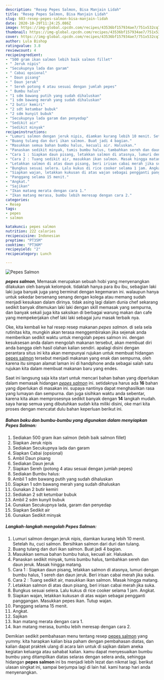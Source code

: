 ```yaml
---
description: "Resep Pepes Salmon, Bisa Manjain Lidah"
title: "Resep Pepes Salmon, Bisa Manjain Lidah"
slug: 603-resep-pepes-salmon-bisa-manjain-lidah
date: 2020-10-29T11:24:25.086Z
image: https://img-global.cpcdn.com/recipes/43536bf157934ae7/751x532cq70/pepes-salmon-foto-resep-utama.jpg
thumbnail: https://img-global.cpcdn.com/recipes/43536bf157934ae7/751x532cq70/pepes-salmon-foto-resep-utama.jpg
cover: https://img-global.cpcdn.com/recipes/43536bf157934ae7/751x532cq70/pepes-salmon-foto-resep-utama.jpg
author: Lula Bishop
ratingvalue: 3.8
reviewcount: 4
recipeingredient:
- "500 gram ikan salmon lebih baik salmon fillet"
- " Jeruk nipis"
- "Secukupnya lada dan garam"
- " Cabai opsional"
- " Daun pisang"
- " Daun jeruk"
- " Sereh potong 4 atau sesuai dengan jumlah pepes"
- " Bumbu halus"
- "1 sdm bawang putih yang sudah dihaluskan"
- "1 sdm bawang merah yang sudah dihaluskan"
- "2 butir kemiri"
- "2 sdt ketumbar bubuk"
- "2 sdm kunyit bubuk"
- "Secukupnya lada garam dan penyedap"
- "Sedikit air"
- "Sedikit minyak"
recipeinstructions:
- "Lumuri salmon dengan jeruk nipis, diamkan kurang lebih 10 menit. Setelah itu, cuci salmon. Bersihkan salmon dari duri dan tulang."
- "Buang tulang dan duri ikan salmon. Buat jadi 4 bagian."
- "Masukkan semua bahan bumbu halus, kecuali air. Haluskan."
- "Panaskan sedikit minyak, tumis bumbu halus, tambahkan sereh dan daun jeruk. Masak hingga matang."
- "Cara 1 : Siapkan daun pisang, letakkan salmon di atasnya, lumuri dengan bumbu halus, 1 sereh dan daun jeruk. Beri irisan cabai merah jika suka."
- "Cara 2 : Tuang sedikit air, masukkan ikan salmon. Masak hingga matang."
- "Letakkan salmon di atas daun pisang, beri irisan cabai merah jika suka."
- "Bungkus sesuai selera. Lalu kukus di rice cooker selama 1 jam. Angkat."
- "Siapkan wajan, letakkan kukusan di atas wajan sebagai pengganti panggangan. Masukkan pepes ikan. Tutup wajan."
- "Panggang selama 15 menit."
- "Angkat."
- "Sajikan"
- "Ikan matang merata dengan cara 1."
- "Ikan matang merasa, bumbu lebih meresap dengan cara 2."
categories:
- Resep
tags:
- pepes
- salmon

katakunci: pepes salmon 
nutrition: 222 calories
recipecuisine: Indonesian
preptime: "PT35M"
cooktime: "PT36M"
recipeyield: "2"
recipecategory: Lunch

---
```



![Pepes Salmon](https://img-global.cpcdn.com/recipes/43536bf157934ae7/751x532cq70/pepes-salmon-foto-resep-utama.jpg)

<b><i>pepes salmon</i></b>, Memasak merupakan sebuah hobi yang menyenangkan dilakukan oleh banyak kelompok. tidaklah hanya para ibu ibu, sebagian laki laki juga banyak juga yang berminat dengan kegemaran ini. walaupun hanya untuk sekedar bersenang senang dengan kolega atau memang sudah menjadi kesukaan dalam dirinya. tidak asing lagi dalam dunia chef sekarang sedikit banyak ditemukan laki laki dengan skill memasak yang sempurna, dan banyak sekali juga kita saksikan di berbagai warung makan dan cafe yang mempekerjakan chef laki laki sebagai juru masak terbaik nya.

Oke, kita kembali ke hal resep resep makanan <i>pepes salmon</i>. di sela sela rutinitas kita, mungkin akan terasa menggembirakan jika sejenak anda memberikan sedikit waktu untuk mengolah pepes salmon ini. dengan kesuksesan anda dalam mengolah makanan tersebut, akan membuat diri anda bangga oleh hasil olahan kalian sendiri. apalagi disini dengan perantara situs ini kita akan mempunyai rujukan untuk membuat hidangan <u>pepes salmon</u> tersebut menjadi makanan yang enak dan sempurna, oleh karena itu simpan alamat laman ini di handphone anda sebagai salah satu rujukan kita dalam membuat makanan baru yang endes.




Saat ini langsung saja kita start untuk mencari bahan bahan yang diperlukan dalam memasak hidangan <u><i>pepes salmon</i></u> ini. setidaknya harus ada <b>16</b> bahan yang diperlukan di masakan ini. supaya nantinya dapat menghasilkan rasa yang lumayan dan sempurna. dan juga sisihkan waktu anda sebentar, karena kita akan memprosesnya sedikit banyak dengan <b>14</b> langkah mudah. saya harap semua yang dibutuhkan sudah kita miliki disini, oke mari kita proses dengan mencatat dulu bahan keperluan berikut ini.

<!--inarticleads1-->

##### Bahan baku dan bumbu-bumbu yang digunakan dalam menyiapkan Pepes Salmon:

1. Sediakan 500 gram ikan salmon (lebih baik salmon fillet)
1. Siapkan  Jeruk nipis
1. Sediakan Secukupnya lada dan garam
1. Siapkan  Cabai (opsional)
1. Ambil  Daun pisang
1. Sediakan  Daun jeruk
1. Siapkan  Sereh (potong 4 atau sesuai dengan jumlah pepes)
1. Sediakan  Bumbu halus:
1. Ambil 1 sdm bawang putih yang sudah dihaluskan
1. Siapkan 1 sdm bawang merah yang sudah dihaluskan
1. Gunakan 2 butir kemiri
1. Sediakan 2 sdt ketumbar bubuk
1. Ambil 2 sdm kunyit bubuk
1. Gunakan Secukupnya lada, garam dan penyedap
1. Siapkan Sedikit air
1. Gunakan Sedikit minyak




<!--inarticleads2-->

##### Langkah-langkah mengolah Pepes Salmon:

1. Lumuri salmon dengan jeruk nipis, diamkan kurang lebih 10 menit. Setelah itu, cuci salmon. Bersihkan salmon dari duri dan tulang.
1. Buang tulang dan duri ikan salmon. Buat jadi 4 bagian.
1. Masukkan semua bahan bumbu halus, kecuali air. Haluskan.
1. Panaskan sedikit minyak, tumis bumbu halus, tambahkan sereh dan daun jeruk. Masak hingga matang.
1. Cara 1 : Siapkan daun pisang, letakkan salmon di atasnya, lumuri dengan bumbu halus, 1 sereh dan daun jeruk. Beri irisan cabai merah jika suka.
1. Cara 2 : Tuang sedikit air, masukkan ikan salmon. Masak hingga matang.
1. Letakkan salmon di atas daun pisang, beri irisan cabai merah jika suka.
1. Bungkus sesuai selera. Lalu kukus di rice cooker selama 1 jam. Angkat.
1. Siapkan wajan, letakkan kukusan di atas wajan sebagai pengganti panggangan. Masukkan pepes ikan. Tutup wajan.
1. Panggang selama 15 menit.
1. Angkat.
1. Sajikan
1. Ikan matang merata dengan cara 1.
1. Ikan matang merasa, bumbu lebih meresap dengan cara 2.




Demikian sedikit pembahasan menu tentang resep <u>pepes salmon</u> yang yummy. kita harapkan kalian bisa paham dengan pembahasan diatas, dan kalian dapat praktek ulang di acara lain untuk di sajikan dalam aneka kegiatan keluarga atau sahabat kalian. kamu dapat menyesuaikan bumbu bumbu yang ditampilkan diatas selaras dengan selera anda, sehingga hidangan <b>pepes salmon</b> ini bs menjadi lebih lezat dan nikmat lagi. berikut ulasan singkat ini, sampai berjumpa lagi di lain hal. kami harap hari anda menyenangkan.
